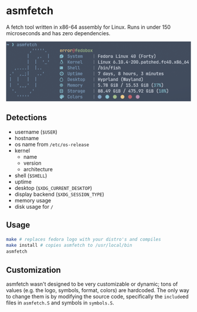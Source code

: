 # asmfetch

A fetch tool written in x86-64 assembly for Linux.
Runs in under 150 microseconds and has zero dependencies.

![Preview](/asmfetch.png)

## Detections

- username (`$USER`)
- hostname
- os name from `/etc/os-release`
- kernel
  - name
  - version
  - architecture
- shell (`$SHELL`)
- uptime
- desktop (`$XDG_CURRENT_DESKTOP`)
- display backend (`$XDG_SESSION_TYPE`)
- memory usage
- disk usage for `/`

## Usage

```sh
make # replaces fedora logo with your distro's and compiles
make install # copies asmfetch to /usr/local/bin
asmfetch
```

## Customization

asmfetch wasn't designed to be very customizable or dynamic; tons of
values (e.g. the logo, symbols, format, colors) are hardcoded. The
only way to change them is by modifying the source code, specifically
the `include`ed files in `asmfetch.S` and symbols in `symbols.S`.
